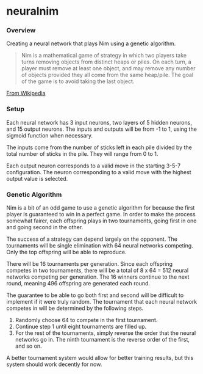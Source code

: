 # neuralnim

### Overview
Creating a neural network that plays Nim using a genetic algorithm.

> Nim is a mathematical game of strategy in which two players take turns removing objects from distinct heaps or piles. On each turn, a player must remove at least one object, and may remove any number of objects provided they all come from the same heap/pile. The goal of the game is to avoid taking the last object.

[From Wikipedia](https://en.wikipedia.org/wiki/Nim "Nim - Wikipedia")

### Setup
Each neural network has 3 input neurons, two layers of 5 hidden neurons, and 15 output neurons. The inputs and outputs will be from -1 to 1, using the sigmoid function when necessary.

The inputs come from the number of sticks left in each pile divided by the total number of sticks in the pile. They will range from 0 to 1.

Each output neuron corresponds to a valid move in the starting 3-5-7 configuration. The neuron corresponding to a valid move with the highest output value is selected.

### Genetic Algorithm
Nim is a bit of an odd game to use a genetic algorithm for because the first player is guaranteed to win in a perfect game. In order to make the process somewhat fairer, each offspring plays in two tournaments, going first in one and going second in the other.

The success of a strategy can depend largely on the opponent. The tournaments will be single elimination with 64 neural networks competing. Only the top offspring will be able to reproduce.

There will be 16 tournaments per generation. Since each offspring competes in two tournaments, there will be a total of 8 x 64 = 512 neural networks competing per generation. The 16 winners continue to the next round, meaning 496 offspring are generated each round.

The guarantee to be able to go both first and second will be difficult to implement if it were truly random. The tournament that each neural network competes in will be determined by the following steps.

1. Randomly choose 64 to compete in the first tournament.
2. Continue step 1 until eight tournaments are filled up.
3. For the rest of the tournaments, simply reverse the order that the neural networks go in. The ninth tournament is the reverse order of the first, and so on.

A better tournament system would allow for better training results, but this system should work decently for now.
